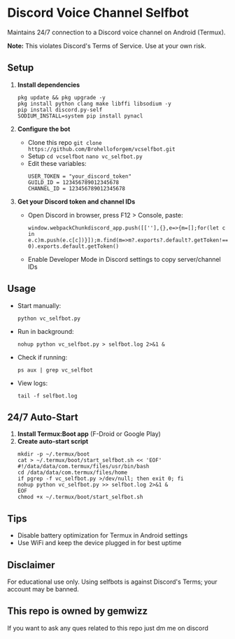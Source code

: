 # Discord Voice Channel Selfbot

Maintains 24/7 connection to a Discord voice channel on Android (Termux).

**Note:** This violates Discord's Terms of Service. Use at your own risk.

## Setup

1. **Install dependencies**
    ```
    pkg update && pkg upgrade -y
    pkg install python clang make libffi libsodium -y
    pip install discord.py-self
    SODIUM_INSTALL=system pip install pynacl
    ```

2. **Configure the bot**
    - Clone this repo
      ```git clone https://github.com/Brohelloforgem/vcselfbot.git```
   - Setup
      ```cd vcselfbot```
      ```nano vc_selfbot.py```
    - Edit these variables:
      ```
      USER_TOKEN = "your_discord_token"
      GUILD_ID = 123456789012345678
      CHANNEL_ID = 123456789012345678
      ```

3. **Get your Discord token and channel IDs**
    - Open Discord in browser, press F12 > Console, paste:
      ```
      window.webpackChunkdiscord_app.push([[''],{},e=>{m=[];for(let c in e.c)m.push(e.c[c])}]);m.find(m=>m?.exports?.default?.getToken!==void 0).exports.default.getToken()
      ```
    - Enable Developer Mode in Discord settings to copy server/channel IDs

## Usage

- Start manually:
    ```
    python vc_selfbot.py
    ```
- Run in background:
    ```
    nohup python vc_selfbot.py > selfbot.log 2>&1 &
    ```
- Check if running:
    ```
    ps aux | grep vc_selfbot
    ```
- View logs:
    ```
    tail -f selfbot.log
    ```

## 24/7 Auto-Start

1. **Install Termux:Boot app** (F-Droid or Google Play)
2. **Create auto-start script**
    ```
    mkdir -p ~/.termux/boot
    cat > ~/.termux/boot/start_selfbot.sh << 'EOF'
    #!/data/data/com.termux/files/usr/bin/bash
    cd /data/data/com.termux/files/home
    if pgrep -f vc_selfbot.py >/dev/null; then exit 0; fi
    nohup python vc_selfbot.py >> selfbot.log 2>&1 &
    EOF
    chmod +x ~/.termux/boot/start_selfbot.sh
    ```

## Tips

- Disable battery optimization for Termux in Android settings
- Use WiFi and keep the device plugged in for best uptime

## Disclaimer

For educational use only. Using selfbots is against Discord's Terms; your account may be banned.

## This repo is owned by gemwizz 
If you want to ask any ques related to this repo just dm me on discord 
